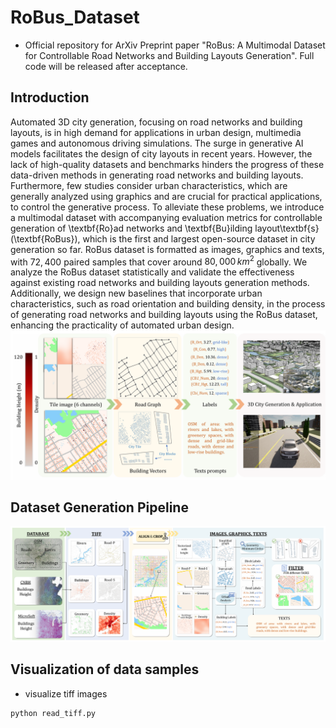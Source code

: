 # RoBus_Dataset
* Official repository for ArXiv Preprint paper "RoBus: A Multimodal Dataset for Controllable Road Networks and Building Layouts Generation". Full code will be released after acceptance.

## Introduction
Automated 3D city generation, focusing on road networks and building layouts, is in high demand for applications in urban design, multimedia games and autonomous driving simulations.
The surge in generative AI models facilitates the design of city layouts in recent years. 
However, the lack of high-quality datasets and benchmarks hinders the progress of these data-driven methods in generating road networks and building layouts.
Furthermore, few studies consider urban characteristics, which are generally analyzed using graphics and are crucial for practical applications, to control the generative process.
To alleviate these problems, we introduce a multimodal dataset with accompanying evaluation metrics for controllable generation of \textbf{Ro}ad networks and \textbf{Bu}ilding layout\textbf{s} (\textbf{RoBus}), which is the first and largest open-source dataset in city generation so far. 
RoBus dataset is formatted as images, graphics and texts, with $72,400$ paired samples that cover around $80,000 \, km^2$ globally.
We analyze the RoBus dataset statistically and validate the effectiveness against existing road networks and building layouts generation methods. 
Additionally, we design new baselines that incorporate urban characteristics, such as road orientation and building density, in the process of generating road networks and building layouts using the RoBus dataset, enhancing the practicality of automated urban design.
![alt text](teaser.png)

## Dataset Generation Pipeline
![alt text](pipeline.png)

## Visualization of data samples
* visualize tiff images
```shell
python read_tiff.py
```